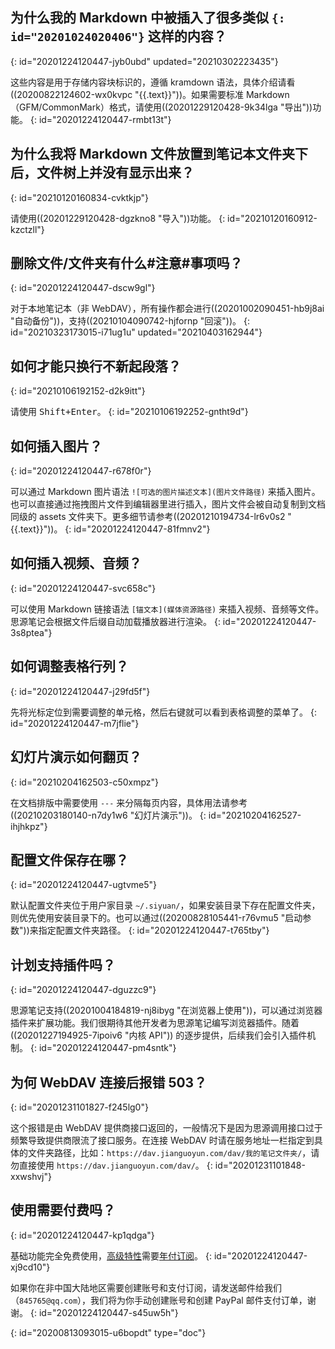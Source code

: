 ## 为什么我的 Markdown 中被插入了很多类似 `{: id="20201024020406"}` 这样的内容？
{: id="20201224120447-jyb0ubd" updated="20210302223435"}

这些内容是用于存储内容块标识的，遵循 kramdown 语法，具体介绍请看((20200822124602-wx0kvpc "{{.text}}"))。如果需要标准 Markdown （GFM/CommonMark）格式，请使用((20201229120428-9k34lga "导出"))功能。
{: id="20201224120447-rmbt13t"}

## 为什么我将 Markdown 文件放置到笔记本文件夹下后，文件树上并没有显示出来？
{: id="20210120160834-cvktkjp"}

请使用((20201229120428-dgzkno8 "导入"))功能。
{: id="20210120160912-kzctzll"}

## 删除文件/文件夹有什么#注意#事项吗？
{: id="20201224120447-dscw9gl"}

对于本地笔记本（非 WebDAV），所有操作都会进行((20201002090451-hb9j8ai "自动备份"))，支持((20210104090742-hjfornp "回滚"))。
{: id="20210323173015-i71ug1u" updated="20210403162944"}

## 如何才能只换行不新起段落？
{: id="20210106192152-d2k9itt"}

请使用 <kbd>Shift+Enter</kbd>。
{: id="20210106192252-gntht9d"}

## 如何插入图片？
{: id="20201224120447-r678f0r"}

可以通过 Markdown 图片语法 `![可选的图片描述文本](图片文件路径)` 来插入图片。也可以直接通过拖拽图片文件到编辑器里进行插入，图片文件会被自动复制到文档同级的 assets 文件夹下。更多细节请参考((20201210194734-lr6v0s2 "{{.text}}"))。
{: id="20201224120447-81fmnv2"}

## 如何插入视频、音频？
{: id="20201224120447-svc658c"}

可以使用 Markdown 链接语法 `[锚文本](媒体资源路径)` 来插入视频、音频等文件。思源笔记会根据文件后缀自动加载播放器进行渲染。
{: id="20201224120447-3s8ptea"}

## 如何调整表格行列？
{: id="20201224120447-j29fd5f"}

先将光标定位到需要调整的单元格，然后右键就可以看到表格调整的菜单了。
{: id="20201224120447-m7jflie"}

## 幻灯片演示如何翻页？
{: id="20210204162503-c50xmpz"}

在文档排版中需要使用 `---` 来分隔每页内容，具体用法请参考((20210203180140-n7dy1w6 "幻灯片演示"))。
{: id="20210204162527-ihjhkpz"}

## 配置文件保存在哪？
{: id="20201224120447-ugtvme5"}

默认配置文件夹位于用户家目录 `~/.siyuan/`，如果安装目录下存在配置文件夹，则优先使用安装目录下的。也可以通过((20200828105441-r76vmu5 "启动参数"))来指定配置文件夹路径。
{: id="20201224120447-t765tby"}

## 计划支持插件吗？
{: id="20201224120447-dguzzc9"}

思源笔记支持((20201004184819-nj8ibyg "在浏览器上使用"))，可以通过浏览器插件来扩展功能。我们很期待其他开发者为思源笔记编写浏览器插件。随着((20201227194925-7ipoiv6 "内核 API")) 的逐步提供，后续我们会引入插件机制。
{: id="20201224120447-pm4sntk"}

## 为何 WebDAV 连接后报错 503？
{: id="20201231101827-f245lg0"}

这个报错是由 WebDAV 提供商接口返回的，一般情况下是因为思源调用接口过于频繁导致提供商限流了接口服务。在连接 WebDAV 时请在服务地址一栏指定到具体的文件夹路径，比如：`https://dav.jianguoyun.com/dav/我的笔记文件夹/`，请勿直接使用 `https://dav.jianguoyun.com/dav/`。
{: id="20201231101848-xxwshvj"}

## 使用需要付费吗？
{: id="20201224120447-kp1qdga"}

基础功能完全免费使用，[高级特性](https://b3log.org/siyuan/advanced_features.html)需要[年付订阅](https://b3log.org/siyuan/pricing.html)。
{: id="20201224120447-xj9cd10"}

如果你在非中国大陆地区需要创建账号和支付订阅，请发送邮件给我们（`845765@qq.com`），我们将为你手动创建账号和创建 PayPal 邮件支付订单，谢谢。
{: id="20201224120447-s45uw5h"}


{: id="20200813093015-u6bopdt" type="doc"}
